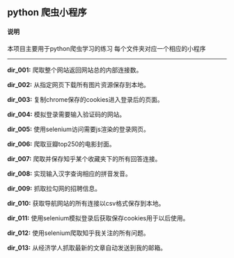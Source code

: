 ## python 爬虫小程序 ##

#### 说明 ####

本项目主要用于python爬虫学习的练习
每个文件夹对应一个相应的小程序

---

**dir_001:** 爬取整个网站返回网站总的内部连接数。

**dir_002:** 从指定网页下载所有图片资源保存到本地。

**dir_003:** 复制chrome保存的cookies进入登录后的页面。

**dir_004:** 模拟登录需要输入验证码的网站。

**dir_005:** 使用selenium访问需要js渲染的登录网页。

**dir_006:** 爬取豆瓣top250的电影封面。

**dir_007:** 爬取并保存知乎某个收藏夹下的所有回答连接。

**dir_008:** 实现输入汉字查询相应的拼音发音。

**dir_009:** 抓取拉勾网的招聘信息。

**dir_010:** 获取导航网站的所有连接以csv格式保存到本地。

**dir_011:** 使用selenium模拟登录后获取保存cookies用于以后使用。

**dir_012:** 使用selenium爬取知乎我关注的所有问题。

**dir_013:** 从经济学人抓取最新的文章自动发送到我的邮箱。
